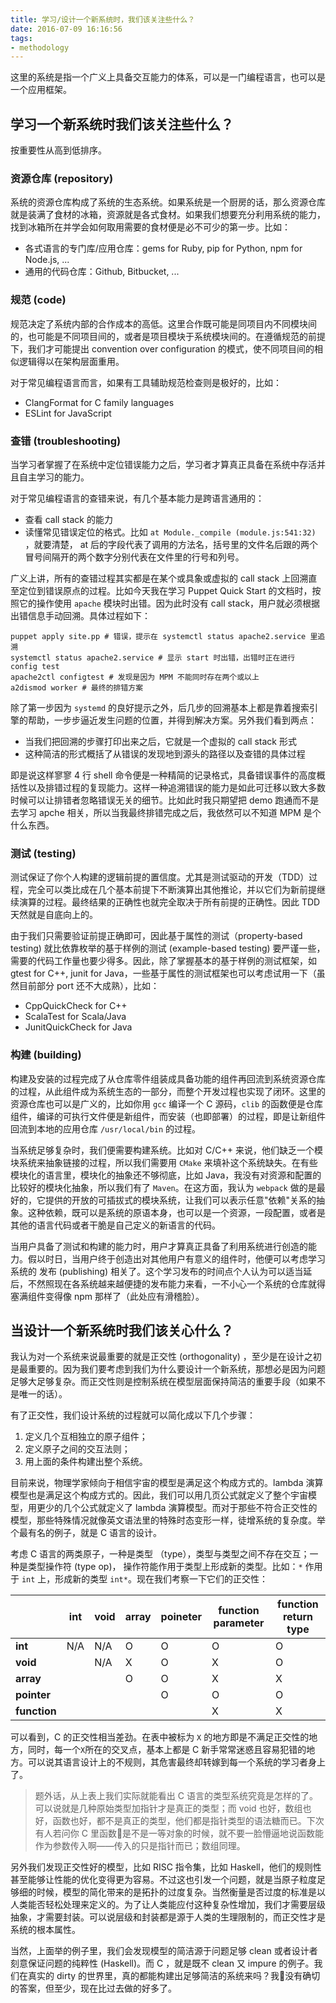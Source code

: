```yaml
---
title: 学习/设计一个新系统时，我们该关注些什么？
date: 2016-07-09 16:16:56
tags:
- methodology
---
```


这里的系统是指一个广义上具备交互能力的体系，可以是一门编程语言，也可以是一个应用框架。


## 学习一个新系统时我们该关注些什么？

按重要性从高到低排序。

### 资源仓库 (repository)

系统的资源仓库构成了系统的生态系统。如果系统是一个厨房的话，那么资源仓库就是装满了食材的冰箱，资源就是各式食材。如果我们想要充分利用系统的能力，找到冰箱所在并学会如何取用需要的食材便是必不可少的第一步。比如：

- 各式语言的专门库/应用仓库：gems for Ruby, pip for Python, npm for Node.js, ...
- 通用的代码仓库：Github, Bitbucket, ...

<!-- more -->

### 规范 (code)

规范决定了系统内部的合作成本的高低。这里合作既可能是同项目内不同模块间的，也可能是不同项目间的，或者是项目模块于系统模块间的。在遵循规范的前提下，我们才可能提出 convention over configuration 的模式，使不同项目间的相似逻辑得以在架构层面重用。

对于常见编程语言而言，如果有工具辅助规范检查则是极好的，比如：

- ClangFormat for C family languages
- ESLint for JavaScript

### 查错 (troubleshooting)

当学习者掌握了在系统中定位错误能力之后，学习者才算真正具备在系统中存活并且自主学习的能力。

对于常见编程语言的查错来说，有几个基本能力是跨语言通用的：

- 查看 call stack 的能力
- 读懂常见错误定位的格式。比如 `at Module._compile (module.js:541:32)` ，就要清楚， at 后的字段代表了调用的方法名，括号里的文件名后跟的两个冒号间隔开的两个数字分别代表在文件里的行号和列号。

广义上讲，所有的查错过程其实都是在某个或具象或虚拟的 call stack 上回溯直至定位到错误原点的过程。比如今天我在学习 Puppet Quick Start 的文档时，按照它的操作使用 `apache` 模块时出错。因为此时没有 call stack，用户就必须根据出错信息手动回溯。具体过程如下：

```shell
puppet apply site.pp # 错误，提示在 systemctl status apache2.service 里追溯
systemctl status apache2.service # 显示 start 时出错，出错时正在进行 config test 
apache2ctl configtest # 发现是因为 MPM 不能同时存在两个或以上
a2dismod worker # 最终的排错方案
```

除了第一步因为 `systemd` 的良好提示之外，后几步的回溯基本上都是靠着搜索引擎的帮助，一步步逼近发生问题的位置，并得到解决方案。另外我们看到两点：

- 当我们把回溯的步骤打印出来之后，它就是一个虚拟的 call stack 形式
- 这种简洁的形式概括了从错误的发现地到源头的路径以及查错的具体过程

即是说这样寥寥 4 行 shell 命令便是一种精简的记录格式，具备错误事件的高度概括性以及排错过程的复现能力。这样一种追溯错误的能力是如此可迁移以致大多数时候可以让排错者忽略错误无关的细节。比如此时我只期望把 demo 跑通而不是去学习 apche 相关，所以当我最终排错完成之后，我依然可以不知道 MPM  是个什么东西。

### 测试 (testing)

测试保证了你个人构建的逻辑前提的置信度。尤其是测试驱动的开发（TDD）过程，完全可以类比成在几个基本前提下不断演算出其他推论，并以它们为新前提继续演算的过程。最终结果的正确性也就完全取决于所有前提的正确性。因此 TDD 天然就是自底向上的。

由于我们只需要验证前提正确即可，因此基于属性的测试（property-based testing) 就比依靠枚举的基于样例的测试 (example-based testing) 要严谨一些，需要的代码工作量也要少得多。因此，除了掌握基本的基于样例的测试框架，如 gtest for C++, junit for Java，一些基于属性的测试框架也可以考虑试用一下（虽然目前部分 port 还不大成熟），比如：

- CppQuickCheck for C++
- ScalaTest for Scala/Java
- JunitQuickCheck for Java

### 构建 (building)

构建及安装的过程完成了从仓库零件组装成具备功能的组件再回流到系统资源仓库的过程，从此组件成为系统生态的一部分，而整个开发过程也实现了闭环。这里的资源仓库也可以是广义的，比如你用 `gcc` 编译一个 C 源码，`clib` 的函数便是仓库组件，编译的可执行文件便是新组件，而安装（也即部署）的过程，即是让新组件回流到本地的应用仓库 `/usr/local/bin` 的过程。

当系统足够复杂时，我们便需要构建系统。比如对 C/C++ 来说，他们缺乏一个模块系统来抽象链接的过程，所以我们需要用 `CMake` 来填补这个系统缺失。在有些模块化的语言里，模块化的抽象还不够彻底，比如 Java，我没有对资源和配置的比较好的模块化抽象，所以我们有了 `Maven`。在这方面，我认为 `webpack` 做的是最好的，它提供的开放的可插拔式的模块系统，让我们可以表示任意"依赖"关系的抽象。这种依赖，既可以是系统的原语本身，也可以是一个资源，一段配置，或者是其他的语言代码或者干脆是自己定义的新语言的代码。

当用户具备了测试和构建的能力时，用户才算真正具备了利用系统进行创造的能力。假以时日，当用户终于创造出对其他用户有意义的组件时，他便可以考虑学习系统的 发布 (publishing) 相关了。这个学习发布的时间点个人认为可以适当延后，不然照现在各系统越来越便捷的发布能力来看，一不小心一个系统的仓库就得塞满组件变得像 npm 那样了（此处应有滑稽脸）。

## 当设计一个新系统时我们该关心什么？

我认为对一个系统来说最重要的就是正交性 (orthogonality) ，至少是在设计之初是最重要的。因为我们要考虑到我们为什么要设计一个新系统，那想必是因为问题足够大足够复杂。而正交性则是控制系统在模型层面保持简洁的重要手段（如果不是唯一的话）。

有了正交性，我们设计系统的过程就可以简化成以下几个步骤：

1. 定义几个互相独立的原子组件；
2. 定义原子之间的交互法则；
3. 用上面的条件构建出整个系统。

目前来说，物理学家倾向于相信宇宙的模型是满足这个构成方式的。lambda 演算模型也是满足这个构成方式的。因此，我们可以用几页公式就定义了整个宇宙模型，用更少的几个公式就定义了 lambda 演算模型。而对于那些不符合正交性的模型，那些特殊情况就像英文语法里的特殊时态变形一样，徒增系统的复杂度。举个最有名的例子，就是 C 语言的设计。

考虑 C 语言的两类原子，一种是类型 （type），类型与类型之间不存在交互；一种是类型操作符 (type op)， 操作符能作用于类型上形成新的类型。比如：`*` 作用于 `int` 上，形成新的类型 `int*`。现在我们考察一下它们的正交性：

|              | int  | void | array | poineter | function parameter | function return type |
| ------------ | ---- | ---- | ----- | -------- | ------------------ | -------------------- |
| **int**      | N/A  | N/A  | O     | O        | O                  | O                    |
| **void**     |      | N/A  | X     | O        | X                  | O                    |
| **array**    |      |      | O     | O        | X                  | X                    |
| **pointer**  |      |      |       | O        | O                  | O                    |
| **function** |      |      |       |          | X                  | X                    |

可以看到，C 的正交性相当差劲。在表中被标为 `X` 的地方即是不满足正交性的地方，同时，每一个`X`所在的交叉点，基本上都是 C 新手常常迷惑且容易犯错的地方。可以说其语言设计上的不规则，其危害最终却转嫁到每一个系统的学习者身上了。

> 题外话，从上表上我们实际就能看出 C 语言的类型系统究竟是怎样的了。可以说就是几种原始类型加指针才是真正的类型；而 void 也好，数组也好，函数也好，都不是真正的类型，他们都是指针类型的语法糖而已。下次有人若问你 C 里函数是不是一等对象的时候，就不要一脸懵逼地说函数能作为参数传入啊——传入的只是指针而已；数组同理。

另外我们发现正交性好的模型，比如 RISC 指令集，比如 Haskell，他们的规则性甚至能够让性能的优化变得更为容易。不过这也引发一个问题，就是当原子粒度足够细的时候，模型的简化带来的是拓扑的过度复杂。当然衡量是否过度的标准是以人类能否轻松处理来定义的。为了让人类能应付这种复杂性增加，我们才需要层级抽象，才需要封装。可以说层级和封装都是源于人类的生理限制的，而正交性才是系统的根本属性。

当然，上面举的例子里，我们会发现模型的简洁源于问题足够 clean 或者设计者刻意保证问题的纯粹性 (Haskell)。而 C ，就是既不 clean 又 impure 的例子。我们在真实的 dirty 的世界里，真的都能构建出足够简洁的系统来吗？我没有确切的答案，但至少，现在比过去做的好多了。